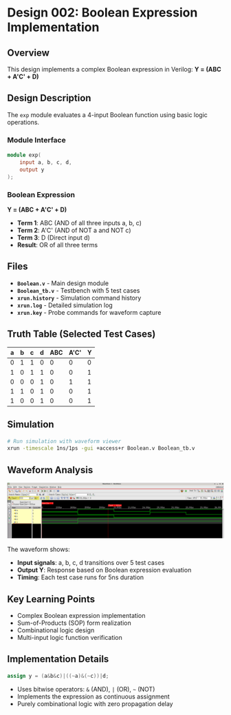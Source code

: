 # Design 002: Boolean Expression Implementation

## Overview
This design implements a complex Boolean expression in Verilog: **Y = (ABC + A'C' + D)**

## Design Description
The `exp` module evaluates a 4-input Boolean function using basic logic operations.

### Module Interface
```verilog
module exp(
    input a, b, c, d,
    output y
);
```

### Boolean Expression
**Y = (ABC + A'C' + D)**
- **Term 1**: ABC (AND of all three inputs a, b, c)
- **Term 2**: A'C' (AND of NOT a and NOT c)  
- **Term 3**: D (Direct input d)
- **Result**: OR of all three terms

## Files
- **`Boolean.v`** - Main design module
- **`Boolean_tb.v`** - Testbench with 5 test cases
- **`xrun.history`** - Simulation command history
- **`xrun.log`** - Detailed simulation log
- **`xrun.key`** - Probe commands for waveform capture

## Truth Table (Selected Test Cases)

| a | b | c | d | ABC | A'C' | Y |
|---|---|---|---|-----|------|---|
| 0 | 1 | 1 | 0 |  0  |  0   | 0 |
| 1 | 0 | 1 | 1 |  0  |  0   | 1 |
| 0 | 0 | 0 | 1 |  0  |  1   | 1 |
| 1 | 1 | 0 | 1 |  0  |  0   | 1 |
| 1 | 0 | 0 | 1 |  0  |  0   | 1 |

## Simulation
```bash
# Run simulation with waveform viewer
xrun -timescale 1ns/1ps -gui +access+r Boolean.v Boolean_tb.v
```

## Waveform Analysis
![Waveform Simulation Results](scelium_simulation_boolean.png)

The waveform shows:
- **Input signals**: a, b, c, d transitions over 5 test cases
- **Output Y**: Response based on Boolean expression evaluation
- **Timing**: Each test case runs for 5ns duration

## Key Learning Points
- Complex Boolean expression implementation
- Sum-of-Products (SOP) form realization
- Combinational logic design
- Multi-input logic function verification

## Implementation Details
```verilog
assign y = (a&b&c)|((~a)&(~c))|d;
```
- Uses bitwise operators: `&` (AND), `|` (OR), `~` (NOT)
- Implements the expression as continuous assignment
- Purely combinational logic with zero propagation delay
